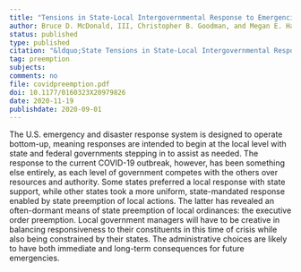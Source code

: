 ```yaml
---
title: "Tensions in State-Local Intergovernmental Response to Emergencies: The Case of COVID-19"
author: Bruce D. McDonald, III, Christopher B. Goodman, and Megan E. Hatch
status: published
type: published
citation: "&ldquo;State Tensions in State-Local Intergovernmental Response to Emergencies: The Case of COVID-19.&rdquo; <em>State &amp; Local Government Review</em>"
tag: preemption
subjects:
comments: no
file: covidpreemption.pdf
doi: 10.1177/0160323X20979826
date: 2020-11-19
publishdate: 2020-09-01
---
```


The U.S. emergency and disaster response system is designed to operate bottom-up, meaning responses are intended to begin at the local level with state and federal governments stepping in to assist as needed. The response to the current COVID-19 outbreak, however, has been something else entirely, as each level of government competes with the others over resources and authority. Some states preferred a local response with state support, while other states took a more uniform, state-mandated response enabled by state preemption of local actions. The latter has revealed an often-dormant means of state preemption of local ordinances: the executive order preemption. Local government managers will have to be creative in balancing responsiveness to their constituents in this time of crisis while also being constrained by their states. The administrative choices are likely to have both immediate and long-term consequences for future emergencies.
